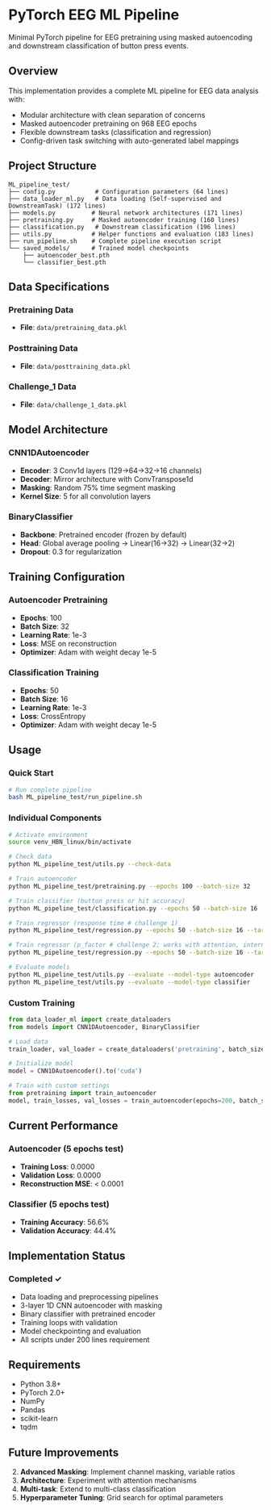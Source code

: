 # PyTorch EEG ML Pipeline

Minimal PyTorch pipeline for EEG pretraining using masked autoencoding and downstream classification of button press events.

## Overview

This implementation provides a complete ML pipeline for EEG data analysis with:
- Modular architecture with clean separation of concerns
- Masked autoencoder pretraining on 968 EEG epochs
- Flexible downstream tasks (classification and regression)
- Config-driven task switching with auto-generated label mappings

## Project Structure

```
ML_pipeline_test/
├── config.py           # Configuration parameters (64 lines)
├── data_loader_ml.py   # Data loading (Self-supervised and DownstreamTask) (172 lines)
├── models.py          # Neural network architectures (171 lines)
├── pretraining.py     # Masked autoencoder training (160 lines)
├── classification.py   # Downstream classification (196 lines)
├── utils.py           # Helper functions and evaluation (183 lines)
├── run_pipeline.sh    # Complete pipeline execution script
└── saved_models/      # Trained model checkpoints
    ├── autoencoder_best.pth
    └── classifier_best.pth
```

## Data Specifications

### Pretraining Data
- **File**: `data/pretraining_data.pkl`

### Posttraining Data
- **File**: `data/posttraining_data.pkl`

### Challenge_1 Data
- **File**: `data/challenge_1_data.pkl`

## Model Architecture

### CNN1DAutoencoder
- **Encoder**: 3 Conv1d layers (129→64→32→16 channels)
- **Decoder**: Mirror architecture with ConvTranspose1d
- **Masking**: Random 75% time segment masking
- **Kernel Size**: 5 for all convolution layers

### BinaryClassifier
- **Backbone**: Pretrained encoder (frozen by default)
- **Head**: Global average pooling → Linear(16→32) → Linear(32→2)
- **Dropout**: 0.3 for regularization

## Training Configuration

### Autoencoder Pretraining
- **Epochs**: 100
- **Batch Size**: 32
- **Learning Rate**: 1e-3
- **Loss**: MSE on reconstruction
- **Optimizer**: Adam with weight decay 1e-5

### Classification Training
- **Epochs**: 50
- **Batch Size**: 16
- **Learning Rate**: 1e-3
- **Loss**: CrossEntropy
- **Optimizer**: Adam with weight decay 1e-5

## Usage

### Quick Start
```bash
# Run complete pipeline
bash ML_pipeline_test/run_pipeline.sh
```

### Individual Components

```bash
# Activate environment
source venv_HBN_linux/bin/activate

# Check data
python ML_pipeline_test/utils.py --check-data

# Train autoencoder
python ML_pipeline_test/pretraining.py --epochs 100 --batch-size 32

# Train classifier (button press or hit accuracy)
python ML_pipeline_test/classification.py --epochs 50 --batch-size 16

# Train regressor (response time # challenge 1)
python ML_pipeline_test/regression.py --epochs 50 --batch-size 16 --target response_time

# Train regressor (p_factor # challenge 2; works with attention, internalizing, externalizing)
python ML_pipeline_test/regression.py --epochs 50 --batch-size 16 --target p_factor

# Evaluate models
python ML_pipeline_test/utils.py --evaluate --model-type autoencoder
python ML_pipeline_test/utils.py --evaluate --model-type classifier
```

### Custom Training

```python
from data_loader_ml import create_dataloaders
from models import CNN1DAutoencoder, BinaryClassifier

# Load data
train_loader, val_loader = create_dataloaders('pretraining', batch_size=32)

# Initialize model
model = CNN1DAutoencoder().to('cuda')

# Train with custom settings
from pretraining import train_autoencoder
model, train_losses, val_losses = train_autoencoder(epochs=200, batch_size=64)
```

## Current Performance

### Autoencoder (5 epochs test)
- **Training Loss**: 0.0000
- **Validation Loss**: 0.0000
- **Reconstruction MSE**: < 0.0001

### Classifier (5 epochs test)
- **Training Accuracy**: 56.6%
- **Validation Accuracy**: 44.4%

## Implementation Status

### Completed ✓
- Data loading and preprocessing pipelines
- 3-layer 1D CNN autoencoder with masking
- Binary classifier with pretrained encoder
- Training loops with validation
- Model checkpointing and evaluation
- All scripts under 200 lines requirement


## Requirements

- Python 3.8+
- PyTorch 2.0+
- NumPy
- Pandas
- scikit-learn
- tqdm

## Future Improvements

2. **Advanced Masking**: Implement channel masking, variable ratios
3. **Architecture**: Experiment with attention mechanisms
4. **Multi-task**: Extend to multi-class classification
5. **Hyperparameter Tuning**: Grid search for optimal parameters

